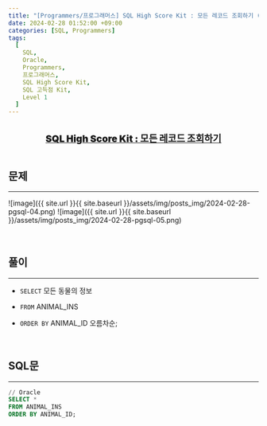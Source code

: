 ```yaml
---
title: "[Programmers/프로그래머스] SQL High Score Kit : 모든 레코드 조회하기 (Oracle)"
date: 2024-02-28 01:52:00 +09:00
categories: [SQL, Programmers]
tags:
  [
    SQL,
    Oracle,
    Programmers,
    프로그래머스,
    SQL High Score Kit,
    SQL 고득점 Kit,
    Level 1
  ]
---
```


  <br/>

<center><a href="https://school.programmers.co.kr/learn/courses/30/lessons/59034" style = 'font-size : 1.18rem; font-weight : 900'>SQL High Score Kit : 모든 레코드 조회하기</a></center>

  <br/>

## **문제**

---

![image]({{ site.url }}{{ site.baseurl }}/assets/img/posts_img/2024-02-28-pgsql-04.png)
![image]({{ site.url }}{{ site.baseurl }}/assets/img/posts_img/2024-02-28-pgsql-05.png)

  <br/>

## **풀이**

---

- `SELECT` 모든 동물의 정보
- `FROM` ANIMAL_INS
- `ORDER BY` ANIMAL_ID 오름차순;

  <br/>

## **SQL문**

---

```sql
// Oracle
SELECT *
FROM ANIMAL_INS
ORDER BY ANIMAL_ID;
```

<br/>

<!-- ## **배운 점 메모**

---


<br/> -->

<!-- ## **정리**

---

<br/> -->

<!--
## **참고 사이트**

---
<br/>
-->
